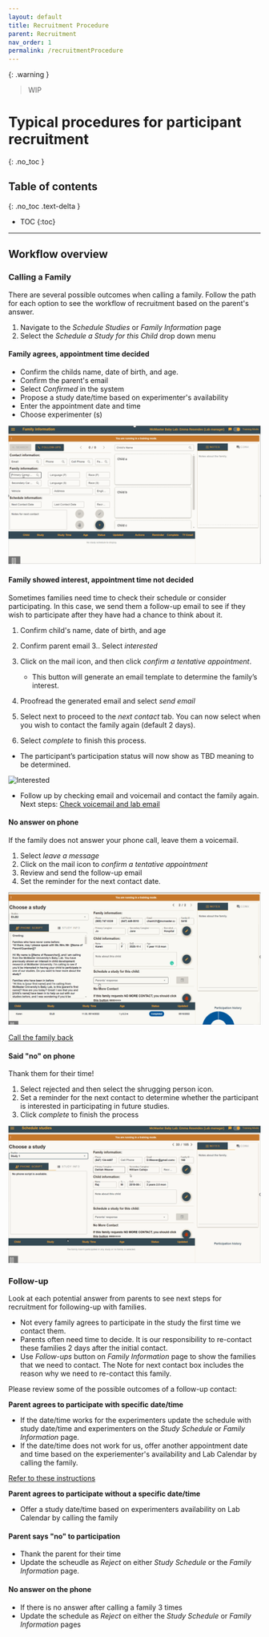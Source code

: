 ```yaml
---
layout: default
title: Recruitment Procedure
parent: Recruitment
nav_order: 1
permalink: /recruitmentProcedure
---
```


{: .warning }
> WIP

# Typical procedures for participant recruitment
{: .no_toc }

## Table of contents
{: .no_toc .text-delta }

* TOC
{:toc}

---

## Workflow overview

### Calling a Family

There are several possible outcomes when calling a family. Follow the path for each option to see the workflow of recruitment based on the parent's answer. 

1. Navigate to the _Schedule Studies_ or *Family Information* page
2. Select the _Schedule a Study for this Child_ drop down menu

#### **Family agrees, appointment time decided**
- Confirm the childs name, date of birth, and age. 
- Confirm the parent's email
- Select *Confirmed* in the system 
- Propose a study date/time based on experimenter's availability 
- Enter the appointment date and time
- Choose experimenter (s)

<img src="assets/videos/ScheduleStudy.gif" alt="Schedule Study">


#### **Family showed interest, appointment time not decided**

Sometimes families need time to check their schedule or consider participating. In this case, we send them a follow-up email to see if they wish to participate after they have had a chance to think about it. 

1. Confirm child's name, date of birth, and age
2. Confirm parent email
3.. Select _interested_
4. Click on the mail icon, and then click _confirm a tentative appointment_.

    - This button will generate an email template to determine the family’s interest.

5. Proofread the generated email and select _send email_
6. Select next to proceed to the _next contact_ tab. You can now select when you wish to contact the family again (default 2 days).
7. Select _complete_ to finish this process.

- The participant’s participation status will now show as TBD meaning to be determined.

<img src="assets/videos/Interested.gif" alt="Interested">


- Follow up by checking email and voicemail and contact the family again. Next steps: [Check voicemail and lab email](#follow-up)

#### **No answer on phone**

If the family does not answer your phone call, leave them a voicemail. 

1. Select _leave a message_
2. Click on the mail icon to _confirm a tentative appointment_
3. Review and send the follow-up email
4. Set the reminder for the next contact date.

<img src="assets/videos/nocall.gif" alt="nocall">

[Call the family back](#follow-up)

#### **Said "no" on phone**

Thank them for their time!

1. Select rejected and then select the shrugging person icon.
2. Set a reminder for the next contact to determine whether the participant is interested in participating in future studies.
3. Click _complete_ to finish the process


<img src="assets/videos/saidno.gif" alt="saidno">


### Follow-up

Look at each potential answer from parents to see next steps for recruitment for following-up with families. 

 - Not every family agrees to participate in the study the first time we contact them.
- Parents often need time to decide. It is our responsibility to re-contact these families 2 days after the initial contact.
- Use *Follow-ups* button on *Family Information* page to show the families that we need to contact. The Note for next contact box includes the reason why we need to re-contact this family.

Please review some of the possible outcomes of a follow-up contact: 


**Parent agrees to participate with specific date/time**

- If the date/time works for the experimenters update the schedule with study date/time and experimenters on the *Study Schedule* or *Family Information* page. 
- If the date/time does not work for us, offer another appointment date and time based on the experiementer's availability and Lab Calendar by calling the family. 

[Refer to these instructions](#family-agrees,-appointment-time-decided)


**Parent agrees to participate without a specific date/time**

- Offer a study date/time based on experimenters availability on Lab Calendar by calling the family 

#### **Parent says "no" to participation**
- Thank the parent for their time
- Update the scheudle as *Reject* on either *Study Schedule* or the *Family Information* page. 

#### **No answer on the phone**
- If there is no answer after calling a family 3 times 
- Update the schedule as *Reject* on either the *Study Schedule* or *Family Information* pages



















